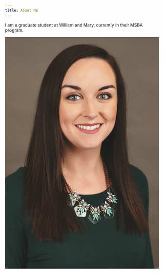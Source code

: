 ```yaml
---
title: About Me
---
```


I am a graduate student at William and Mary, currently in their MSBA program.

![Photo](Pic.png)

